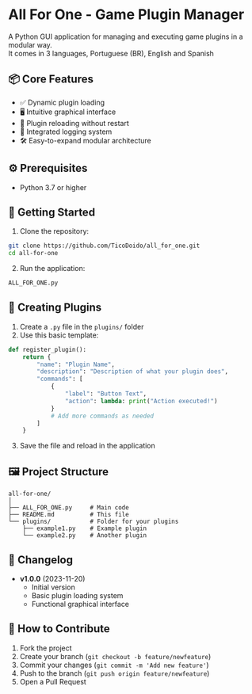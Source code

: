 # All For One - Game Plugin Manager  

A Python GUI application for managing and executing game plugins in a modular way.  
It comes in 3 languages, Portuguese (BR), English and Spanish  

## 📦 Core Features  

- ✅ Dynamic plugin loading  
- 🖥️ Intuitive graphical interface  
- 🔄 Plugin reloading without restart  
- 📝 Integrated logging system  
- 🛠️ Easy-to-expand modular architecture  

## ⚙️ Prerequisites  

- Python 3.7 or higher  

## 🚀 Getting Started  

1. Clone the repository:  
```bash  
git clone https://github.com/TicoDoido/all_for_one.git  
cd all-for-one  
```  

2. Run the application:  
```bash  
ALL_FOR_ONE.py  
```  

## 🧩 Creating Plugins  

1. Create a `.py` file in the `plugins/` folder  
2. Use this basic template:  

```python  
def register_plugin():  
    return {  
        "name": "Plugin Name",  
        "description": "Description of what your plugin does",  
        "commands": [  
            {  
                "label": "Button Text",  
                "action": lambda: print("Action executed!")  
            }  
            # Add more commands as needed  
        ]  
    }  
```  

3. Save the file and reload in the application  

## 🖼️ Project Structure  

```
all-for-one/  
│  
├── ALL_FOR_ONE.py     # Main code  
├── README.md          # This file  
└── plugins/           # Folder for your plugins  
    ├── example1.py    # Example plugin  
    └── example2.py    # Another plugin  
```  

## 📜 Changelog  

- **v1.0.0** (2023-11-20)  
  - Initial version  
  - Basic plugin loading system  
  - Functional graphical interface  

## 🤝 How to Contribute  

1. Fork the project  
2. Create your branch (`git checkout -b feature/newfeature`)  
3. Commit your changes (`git commit -m 'Add new feature'`)  
4. Push to the branch (`git push origin feature/newfeature`)  
5. Open a Pull Request

